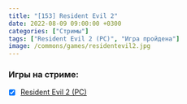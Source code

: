```yaml
---
title: "[153] Resident Evil 2"
date: 2022-08-09 09:00:00 +0300
categories: ["Стримы"]
tags: ["Resident Evil 2 (PC)", "Игра пройдена"]
image: /commons/games/residentevil2.jpg
---
```


### Игры на стриме:
+ [x] [Resident Evil 2 (PC)](/tags/resident-evil-2-pc)

